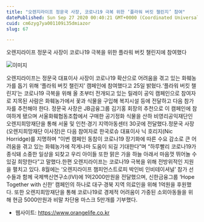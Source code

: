 ```yaml
---
title: "오렌지라이프 정문국 사장, 코로나19 극복 위한 ‘플라워 버킷 챌린지’ 참여"
datePublished: Sun Sep 27 2020 00:40:21 GMT+0000 (Coordinated Universal Time)
cuid: cm6zyg7ya001109i35dmiazor
slug: 67

---
```



오렌지라이프 정문국 사장이 코로나19 극복을 위한 플라워 버킷 챌린지에 참여했다

![이미지](https://cdn.hashnode.com/res/hashnode/image/upload/v1739246481898/850f2d0c-a6dd-400a-a808-7e6cf1cdabe7.jpeg)

오렌지라이프는 정문국 대표이사 사장이 코로나19 확산으로 어려움을 겪고 있는 화훼농가를 돕기 위해 ‘플라워 버킷 챌린지’ 캠페인에 참여했다고 25일 밝혔다.‘플라워 버킷 챌린지’는 코로나19 극복을 위해 올 초부터 전개되고 있는 릴레이 공익 캠페인으로 참여자로 지목된 사람은 화훼농가에서 꽃과 식물을 구입해 복지시설 등에 전달하고 다음 참가자를 추천해야 한다. 정문국 사장은 JB금융그룹 김기홍 회장의 추천으로 이 캠페인에 참여하게 됐으며 서울화훼협동조합에서 구매한 공기정화 식물을 산하 비영리공익재단인 오렌지희망재단을 통해 서울 및 인천·경기 지역아동센터 30곳에 전달했다.정문국 사장(오렌지희망재단 이사장)은 다음 참여자로 한국로슈 대표이사 닉 호리지(Nic Horridge)를 지명하며 “이번 캠페인 동참이 코로나19 장기화에 따른 수요 감소로 큰 어려움을 겪고 있는 화훼농가에 작게나마 도움이 되길 기대한다”며 “하루빨리 코로나19가 종식돼 소중한 일상을 되찾고 우리 아이들 또한 맑은 가을 하늘 아래서 마음껏 뛰어놀 수 있길 희망한다”고 말했다.한편 오렌지라이프는 코로나19 극복을 위해 전방위적인 지원을 펼치고 있다. 8월에는 ‘오렌지라이프 챔피언스트로피 박인비 인비테이셔널’ 참가 선수들과 함께 국제백신연구소(IVI)에 1억2000만원을 전달했으며, 신한금융그룹 ‘Hope Together with 신한’ 캠페인의 하나로 대구·경북 지역 의료인을 위해 1억원을 후원했다. 또한 오렌지희망재단을 통해 코로나19로 경제적 어려움이 가중된 소외아동들을 위해 현금 5000만원과 비말 차단용 마스크 5만개를 기부했다.

- 웹사이트: https://www.orangelife.co.kr